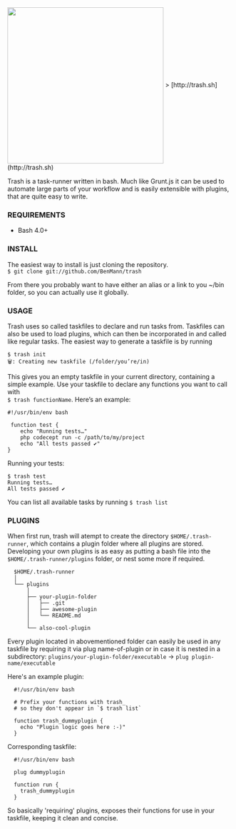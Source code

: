 <img align="center" width="350" src="http://trash.sh/img/trash-logo.png">
> [http://trash.sh](http://trash.sh)


Trash is a task-runner written in bash. Much like Grunt.js it can be used to automate large parts of your workflow and is easily extensible with plugins, that are quite easy to write.

### REQUIREMENTS
- Bash 4.0+

### INSTALL

The easiest way to install is just cloning the repository.  
`$ git clone git://github.com/BenMann/trash`
    
From there you probably want to have either an alias or a link to you ~/bin folder, so you can actually use it globally. 

    
### USAGE  
Trash uses so called taskfiles to declare and run tasks from. Taskfiles can also be used to load plugins, which can then be incorporated in and called like regular tasks. The easiest way to generate a taskfile is by running
```
$ trash init
🗑: Creating new taskfile (/folder/you’re/in)
```
    
This gives you an empty taskfile in your current directory, containing a simple example. Use your taskfile to declare any functions you want to call with  
`$ trash functionName`. Here’s an example:  

```
#!/usr/bin/env bash 

 function test {
	echo "Running tests…" 	
	php codecept run -c /path/to/my/project
	echo "All tests passed ✔︎"
}
```

Running your tests:
```
$ trash test
Running tests…
All tests passed ✔︎
```

You can list all available tasks by running `$ trash list`

### PLUGINS

When first run, trash will atempt to create the directory 
`$HOME/.trash-runner`, which contains a plugin folder where all plugins are stored. Developing your own plugins is as easy as putting a bash file into the `$HOME/.trash-runner/plugins` folder, or nest some more if required.   

```
  $HOME/.trash-runner
  │
  └── plugins
      │
      ├── your-plugin-folder
      │   ├── .git
      │   ├── awesome-plugin
      │   └── README.md
      │
      └── also-cool-plugin
```

Every plugin located in abovementioned folder can easily be used in any taskfile by requiring it via plug name-of-plugin or in case it is nested in a subdirectory: 
`plugins/your-plugin-folder/executable` → `plug plugin-name/executable`

Here's an example plugin:
```
  #!/usr/bin/env bash

  # Prefix your functions with trash_
  # so they don't appear in `$ trash list`

  function trash_dummyplugin {
    echo "Plugin logic goes here :-)"
  }
```

Corresponding taskfile:
```
  #!/usr/bin/env bash

  plug dummyplugin

  function run {
    trash_dummyplugin
  }
```
      
So basically 'requiring' plugins, exposes their functions for use in your taskfile, keeping it clean and concise.
